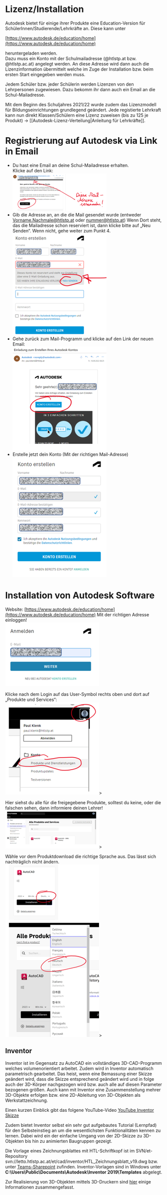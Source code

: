 # Lizenz/Installation 
Autodesk bietet für einige ihrer Produkte eine Education-Version für SchülerInnen/Studierende/Lehrkräfte an.
Diese kann unter

[https://www.autodesk.de/education/home](https://www.autodesk.de/education/home)

heruntergeladen werden. <br>
Dazu muss ein Konto mit der Schulmailadresse (@htlstp.at bzw. @htlstp.ac.at) angelegt werden. An diese Adresse wird dann auch die 
Lizenzinformation übermittelt welche im Zuge der Installation bzw. beim ersten Start eingegeben werden muss.

Jedem Schüler bzw. jeder Schülerin werden Lizenzen von den Lehrpersonen zugewiesen. Dazu bekomm ihr dann auch ein Email an die Schul-Mailadresse.

Mit dem Beginn des Schuljahres 2021/22 wurde zudem das Lizenzmodell für Bildungseinrichtungen grundlegend geändert. 
Jede registierte Lehrkraft kann nun direkt Klassen/Schülern eine Lizenz zuweisen (bis zu 125 je Produkt) 
-> [[Autodesk-Lizenz-Verteilung|Anleitung für Lehrkräfte]].

# Registrierung auf Autodesk via Link in Email 
* Du hast eine Email an deine Schul-Mailadresse erhalten.<br>
  Klicke auf den Link:<br> ![img.png](img.png)
* Gib die Adresse an, an die die Mail gesendet wurde (entweder Vorname.Nachmale@htlstp.at oder nummer@htlstp.at) 
  Wenn Dort steht, das die Mailadresse schon reserviert ist, dann klicke bitte auf „Neu Senden“. Wenn nicht, gehe weiter zum Punkt 4. <br>
  ![img_1.png](img_1.png) 
* Gehe zurück zum Mail-Programm und klicke auf den Link der neuen Email: <br> ![img_2.png](img_2.png)
* Erstelle jetzt dein Konto (Mit der richtigen Mail-Adresse) <br> ![img_3.png](img_3.png)

# Installation von Autodesk Software 

Website: [https://www.autodesk.de/education/home](https://www.autodesk.de/education/home)
Mit der richtigen Adresse einloggen!<br>![img_4.png](img_4.png)

Klicke nach dem Login auf das User-Symbol rechts oben und dort auf „Produkte und Services“:<br>![img_5.png](img_5.png)>

Hier siehst du alle für die freigegebene Produkte, solltest du keine, oder die falschen sehen, dann informiere deinen Lehrer!<br>![img_6.png](img_6.png)>

Wähle vor dem Produktdownload die richtige Sprache aus. Das lässt sich nachträglich nicht ändern.<br>![img_7.png](img_7.png)>

## Inventor

Inventor ist im Gegensatz zu AutoCAD ein vollständiges 3D-CAD-Programm welches volumenorientiert arbeitet. 
Zudem wird in Inventor automatisch parametrisch gearbeitet. Das heist, wenn eine Bemassung einer Skizze geändert wird, dass 
die Skizze entsprechend geändert wird und in folge auch der 3D-Körper nachgezogen wird bzw. auch alle auf diesen Parameter bezogenen größen. 
Auch kann mit Inventor eine Zusammenstellung mehrer 3D-Objekte erfolgen bzw. eine 2D-Ableitung von 3D-Objekten als Werkstattzeichnung. <br>

Einen kurzen Einblick gibt das folgene YouTube-Video [YouTube Inventor Skizze](https://www.youtube.com/watch?v=Xtud7LiM1pY)

Zudem bietet Inventor selbst ein sehr gut aufgebautes Tutorial (Lernpfad) für den Selbsteinstieg an um die wesentlichsten Funktionalitäten kennen zu lernen. Dabei wird ein der einfache Umgang von der 2D-Skizze zu 3D-Objekten bis hin zu animierten Baugruppen gezeigt.

Die Vorlage eines Zeichnungsblattes mit HTL-Schriftkopf ist im SVN/et-Repository 
svn://letto.htlstp.ac.at/et/cad/inventor/HTL_Zeichnungsblatt_v19.dwg bzw. unter
[Teams-Sharepoint](https://htlstp.sharepoint.com/:u:/t/Autodesk/EUp4QVG1_O1Bqus3BRei4_QByb-bT3gVL_5bVKt9ldSTbQ?e=qxyifu) zufinden.
Inventor-Vorlagen sind in Windows unter **C:\Users\Public\Documents\Autodesk\Inventor 2019\Templates** abgelegt.

Zur Realisierung von 3D-Objekten mittels 3D-Druckern sind [hier](../3D-Druck-allgemein/index.md) einige Informationen zusammengefasst.
